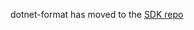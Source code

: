﻿dotnet-format has moved to the [SDK repo](https://github.com/dotnet/sdk/tree/main/documentation/format/docs)
